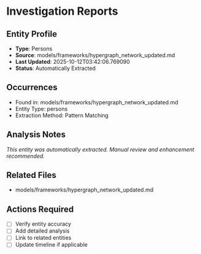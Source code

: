 # Investigation Reports

## Entity Profile
- **Type**: Persons
- **Source**: models/frameworks/hypergraph_network_updated.md
- **Last Updated**: 2025-10-12T03:42:06.769090
- **Status**: Automatically Extracted

## Occurrences
- Found in: models/frameworks/hypergraph_network_updated.md
- Entity Type: persons
- Extraction Method: Pattern Matching

## Analysis Notes
*This entity was automatically extracted. Manual review and enhancement recommended.*

## Related Files
- models/frameworks/hypergraph_network_updated.md

## Actions Required
- [ ] Verify entity accuracy
- [ ] Add detailed analysis
- [ ] Link to related entities
- [ ] Update timeline if applicable
